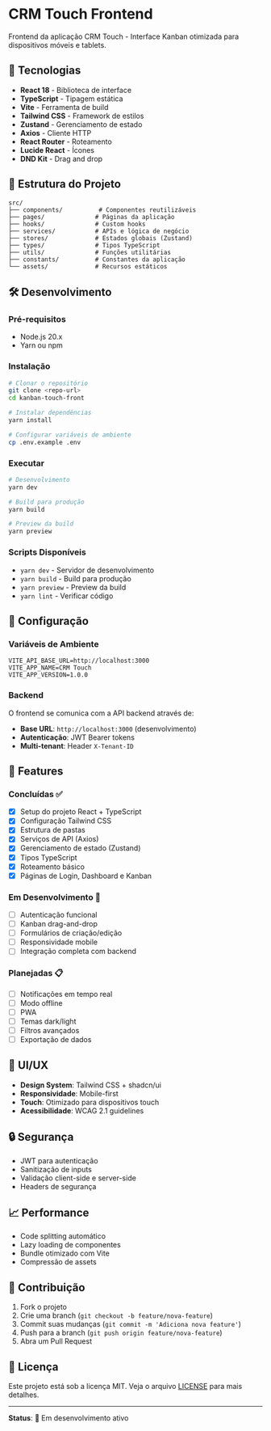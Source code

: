 # CRM Touch Frontend

Frontend da aplicação CRM Touch - Interface Kanban otimizada para dispositivos móveis e tablets.

## 🚀 Tecnologias

- **React 18** - Biblioteca de interface
- **TypeScript** - Tipagem estática 
- **Vite** - Ferramenta de build
- **Tailwind CSS** - Framework de estilos
- **Zustand** - Gerenciamento de estado
- **Axios** - Cliente HTTP
- **React Router** - Roteamento
- **Lucide React** - Ícones
- **DND Kit** - Drag and drop

## 📁 Estrutura do Projeto

```
src/
├── components/          # Componentes reutilizáveis
├── pages/              # Páginas da aplicação
├── hooks/              # Custom hooks
├── services/           # APIs e lógica de negócio
├── stores/             # Estados globais (Zustand)
├── types/              # Tipos TypeScript
├── utils/              # Funções utilitárias
├── constants/          # Constantes da aplicação
└── assets/             # Recursos estáticos
```

## 🛠️ Desenvolvimento

### Pré-requisitos

- Node.js 20.x
- Yarn ou npm

### Instalação

```bash
# Clonar o repositório
git clone <repo-url>
cd kanban-touch-front

# Instalar dependências
yarn install

# Configurar variáveis de ambiente
cp .env.example .env
```

### Executar

```bash
# Desenvolvimento
yarn dev

# Build para produção
yarn build

# Preview da build
yarn preview
```

### Scripts Disponíveis

- `yarn dev` - Servidor de desenvolvimento
- `yarn build` - Build para produção
- `yarn preview` - Preview da build
- `yarn lint` - Verificar código

## 🔧 Configuração

### Variáveis de Ambiente

```env
VITE_API_BASE_URL=http://localhost:3000
VITE_APP_NAME=CRM Touch
VITE_APP_VERSION=1.0.0
```

### Backend

O frontend se comunica com a API backend através de:

- **Base URL**: `http://localhost:3000` (desenvolvimento)
- **Autenticação**: JWT Bearer tokens
- **Multi-tenant**: Header `X-Tenant-ID`

## 📱 Features

### Concluídas ✅

- [x] Setup do projeto React + TypeScript
- [x] Configuração Tailwind CSS
- [x] Estrutura de pastas
- [x] Serviços de API (Axios)
- [x] Gerenciamento de estado (Zustand)
- [x] Tipos TypeScript
- [x] Roteamento básico
- [x] Páginas de Login, Dashboard e Kanban

### Em Desenvolvimento 🚧

- [ ] Autenticação funcional
- [ ] Kanban drag-and-drop
- [ ] Formulários de criação/edição
- [ ] Responsividade mobile
- [ ] Integração completa com backend

### Planejadas 📋

- [ ] Notificações em tempo real
- [ ] Modo offline
- [ ] PWA
- [ ] Temas dark/light
- [ ] Filtros avançados
- [ ] Exportação de dados

## 🎨 UI/UX

- **Design System**: Tailwind CSS + shadcn/ui
- **Responsividade**: Mobile-first
- **Touch**: Otimizado para dispositivos touch
- **Acessibilidade**: WCAG 2.1 guidelines

## 🔒 Segurança

- JWT para autenticação
- Sanitização de inputs
- Validação client-side e server-side
- Headers de segurança

## 📈 Performance

- Code splitting automático
- Lazy loading de componentes
- Bundle otimizado com Vite
- Compressão de assets

## 🤝 Contribuição

1. Fork o projeto
2. Crie uma branch (`git checkout -b feature/nova-feature`)
3. Commit suas mudanças (`git commit -m 'Adiciona nova feature'`)
4. Push para a branch (`git push origin feature/nova-feature`)
5. Abra um Pull Request

## 📄 Licença

Este projeto está sob a licença MIT. Veja o arquivo [LICENSE](LICENSE) para mais detalhes.

---

**Status**: 🚧 Em desenvolvimento ativo
